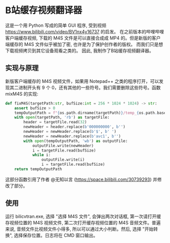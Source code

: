 # B站缓存视频翻译器
这是一个用 Python 写成的简单 GUI 程序, 受到视频 https://www.bilibili.com/video/BV1nx4y16737 的启发。
在之前版本的哔哩哔哩客户端缓存视频, 下载的 M4S 文件是可以直接合成成 MP4 的。但是新版的客户端缓存的 M4S 文件似乎被加了密, 也许是为了保护创作者的版权。
而我们只是想下载视频拷贝到其它设备观看之类的。
因此, 我制作了B站缓存视频翻译器。
## 实现与原理
新版客户端缓存的 M4S 视频文件，如果用 Notepad++ 之类的程序打开，可以发现其二进制开头有 9 个 0，还有其他的一些符号。我们需要删除这些符号。函数 mixM4S 的实现:
```py
def fixM4S(targetPath:str, bufSize:int = 256 * 1024 * 1024) -> str:
	assert bufSize > 0
	tempOutputPath = f"{os.path.dirname(targetPath)}/temp_{os.path.basename(targetPath)}"
	with open(targetPath, 'rb') as targetFile:
		header = targetFile.read(32)
		newHeader = header.replace(b'000000000', b'')
		newHeader = newHeader.replace(b'$', b' ')
		newHeader = newHeader.replace(b'avc1', b'')
		with open(tempOutputPath, 'wb') as outputFile:
			outputFile.write(newHeader)
			i = targetFile.read(bufSize)
			while i:
				outputFile.write(i)
				i = targetFile.read(bufSize)
	return tempOutputPath
```
这部分函数引用了作者 @无知以言 (https://space.bilibili.com/30739293) 并修改了部分。
## 使用
运行 bilicvtran.exe, 选择 "选择 M4S 文件", 会弹出两次对话框, 第一次请打开缓存视频位置的 M4S 视频文件, 第二次打开缓存视频位置的 M4S 音频文件。普遍来说, 音频文件比视频文件小得多, 所以可以通过大小判断。然后, 选择 "开始转换", 选择保存位置。日志将在 CMD 窗口输出。
